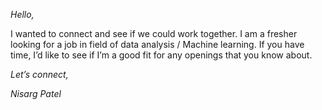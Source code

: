 
_Hello,_

I wanted to connect and see if we could work together. I am a fresher looking for a job in field of data analysis / Machine learning. If you have time, I’d like to see if I’m a good fit for any openings that you know about.

_Let’s connect,_ 

_Nisarg Patel_




